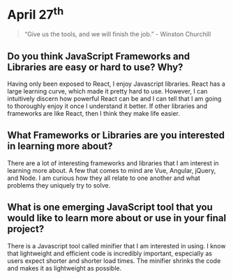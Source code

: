 # April 27<sup>th</sup> #

>“Give us the tools, and we will finish the job.” - Winston Churchill

## Do you think JavaScript Frameworks and Libraries are easy or hard to use? Why? ##

Having only been exposed to React, I enjoy Javascript libraries. React has a large learning curve, which made it pretty hard to use. However, I can intuitively discern how powerful React can be and I can tell that I am going to thoroughly enjoy it once I understand it better. If other libraries and frameworks are like React, then I think they make life easier. 

## What Frameworks or Libraries are you interested in learning more about? ##

There are a lot of interesting frameworks and libraries that I am interest in learning more about. A few that comes to mind are Vue, Angular, jQuery, and Node. I am curious how they all relate to one another and what problems they uniquely try to solve.  

## What is one emerging JavaScript tool that you would like to learn more about or use in your final project? ##

There is a Javascript tool called minifier that I am interested in using. I know that lightweight and efficient code is incredibly important, especially as users expect shorter and shorter load times. The minifier shrinks the code and makes it as lightweight as possible.
